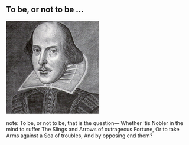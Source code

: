 ## To be, or not to be ...

<img src="resources/shakespeare.jpg" alt="William Shakespeare" style="display: inline-block;width: 50%;" />

note:
    To be, or not to be, that is the question—
  	Whether 'tis Nobler in the mind to suffer
  	The Slings and Arrows of outrageous Fortune,
  	Or to take Arms against a Sea of troubles,
  	And by opposing end them?